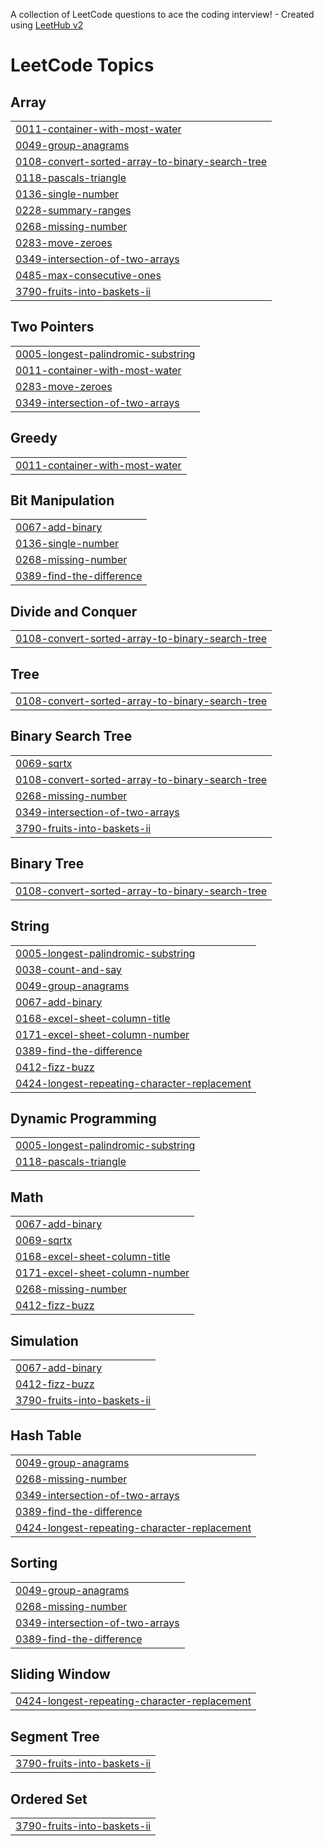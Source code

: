 A collection of LeetCode questions to ace the coding interview! - Created using [LeetHub v2](https://github.com/arunbhardwaj/LeetHub-2.0)
<!---LeetCode Topics Start-->
# LeetCode Topics
## Array
|  |
| ------- |
| [0011-container-with-most-water](https://github.com/Pavithrainiya/Leetcode-Series/tree/master/0011-container-with-most-water) |
| [0049-group-anagrams](https://github.com/Pavithrainiya/Leetcode-Series/tree/master/0049-group-anagrams) |
| [0108-convert-sorted-array-to-binary-search-tree](https://github.com/Pavithrainiya/Leetcode-Series/tree/master/0108-convert-sorted-array-to-binary-search-tree) |
| [0118-pascals-triangle](https://github.com/Pavithrainiya/Leetcode-Series/tree/master/0118-pascals-triangle) |
| [0136-single-number](https://github.com/Pavithrainiya/Leetcode-Series/tree/master/0136-single-number) |
| [0228-summary-ranges](https://github.com/Pavithrainiya/Leetcode-Series/tree/master/0228-summary-ranges) |
| [0268-missing-number](https://github.com/Pavithrainiya/Leetcode-Series/tree/master/0268-missing-number) |
| [0283-move-zeroes](https://github.com/Pavithrainiya/Leetcode-Series/tree/master/0283-move-zeroes) |
| [0349-intersection-of-two-arrays](https://github.com/Pavithrainiya/Leetcode-Series/tree/master/0349-intersection-of-two-arrays) |
| [0485-max-consecutive-ones](https://github.com/Pavithrainiya/Leetcode-Series/tree/master/0485-max-consecutive-ones) |
| [3790-fruits-into-baskets-ii](https://github.com/Pavithrainiya/Leetcode-Series/tree/master/3790-fruits-into-baskets-ii) |
## Two Pointers
|  |
| ------- |
| [0005-longest-palindromic-substring](https://github.com/Pavithrainiya/Leetcode-Series/tree/master/0005-longest-palindromic-substring) |
| [0011-container-with-most-water](https://github.com/Pavithrainiya/Leetcode-Series/tree/master/0011-container-with-most-water) |
| [0283-move-zeroes](https://github.com/Pavithrainiya/Leetcode-Series/tree/master/0283-move-zeroes) |
| [0349-intersection-of-two-arrays](https://github.com/Pavithrainiya/Leetcode-Series/tree/master/0349-intersection-of-two-arrays) |
## Greedy
|  |
| ------- |
| [0011-container-with-most-water](https://github.com/Pavithrainiya/Leetcode-Series/tree/master/0011-container-with-most-water) |
## Bit Manipulation
|  |
| ------- |
| [0067-add-binary](https://github.com/Pavithrainiya/Leetcode-Series/tree/master/0067-add-binary) |
| [0136-single-number](https://github.com/Pavithrainiya/Leetcode-Series/tree/master/0136-single-number) |
| [0268-missing-number](https://github.com/Pavithrainiya/Leetcode-Series/tree/master/0268-missing-number) |
| [0389-find-the-difference](https://github.com/Pavithrainiya/Leetcode-Series/tree/master/0389-find-the-difference) |
## Divide and Conquer
|  |
| ------- |
| [0108-convert-sorted-array-to-binary-search-tree](https://github.com/Pavithrainiya/Leetcode-Series/tree/master/0108-convert-sorted-array-to-binary-search-tree) |
## Tree
|  |
| ------- |
| [0108-convert-sorted-array-to-binary-search-tree](https://github.com/Pavithrainiya/Leetcode-Series/tree/master/0108-convert-sorted-array-to-binary-search-tree) |
## Binary Search Tree
|  |
| ------- |
| [0069-sqrtx](https://github.com/Pavithrainiya/Leetcode-Series/tree/master/0069-sqrtx) |
| [0108-convert-sorted-array-to-binary-search-tree](https://github.com/Pavithrainiya/Leetcode-Series/tree/master/0108-convert-sorted-array-to-binary-search-tree) |
| [0268-missing-number](https://github.com/Pavithrainiya/Leetcode-Series/tree/master/0268-missing-number) |
| [0349-intersection-of-two-arrays](https://github.com/Pavithrainiya/Leetcode-Series/tree/master/0349-intersection-of-two-arrays) |
| [3790-fruits-into-baskets-ii](https://github.com/Pavithrainiya/Leetcode-Series/tree/master/3790-fruits-into-baskets-ii) |
## Binary Tree
|  |
| ------- |
| [0108-convert-sorted-array-to-binary-search-tree](https://github.com/Pavithrainiya/Leetcode-Series/tree/master/0108-convert-sorted-array-to-binary-search-tree) |
## String
|  |
| ------- |
| [0005-longest-palindromic-substring](https://github.com/Pavithrainiya/Leetcode-Series/tree/master/0005-longest-palindromic-substring) |
| [0038-count-and-say](https://github.com/Pavithrainiya/Leetcode-Series/tree/master/0038-count-and-say) |
| [0049-group-anagrams](https://github.com/Pavithrainiya/Leetcode-Series/tree/master/0049-group-anagrams) |
| [0067-add-binary](https://github.com/Pavithrainiya/Leetcode-Series/tree/master/0067-add-binary) |
| [0168-excel-sheet-column-title](https://github.com/Pavithrainiya/Leetcode-Series/tree/master/0168-excel-sheet-column-title) |
| [0171-excel-sheet-column-number](https://github.com/Pavithrainiya/Leetcode-Series/tree/master/0171-excel-sheet-column-number) |
| [0389-find-the-difference](https://github.com/Pavithrainiya/Leetcode-Series/tree/master/0389-find-the-difference) |
| [0412-fizz-buzz](https://github.com/Pavithrainiya/Leetcode-Series/tree/master/0412-fizz-buzz) |
| [0424-longest-repeating-character-replacement](https://github.com/Pavithrainiya/Leetcode-Series/tree/master/0424-longest-repeating-character-replacement) |
## Dynamic Programming
|  |
| ------- |
| [0005-longest-palindromic-substring](https://github.com/Pavithrainiya/Leetcode-Series/tree/master/0005-longest-palindromic-substring) |
| [0118-pascals-triangle](https://github.com/Pavithrainiya/Leetcode-Series/tree/master/0118-pascals-triangle) |
## Math
|  |
| ------- |
| [0067-add-binary](https://github.com/Pavithrainiya/Leetcode-Series/tree/master/0067-add-binary) |
| [0069-sqrtx](https://github.com/Pavithrainiya/Leetcode-Series/tree/master/0069-sqrtx) |
| [0168-excel-sheet-column-title](https://github.com/Pavithrainiya/Leetcode-Series/tree/master/0168-excel-sheet-column-title) |
| [0171-excel-sheet-column-number](https://github.com/Pavithrainiya/Leetcode-Series/tree/master/0171-excel-sheet-column-number) |
| [0268-missing-number](https://github.com/Pavithrainiya/Leetcode-Series/tree/master/0268-missing-number) |
| [0412-fizz-buzz](https://github.com/Pavithrainiya/Leetcode-Series/tree/master/0412-fizz-buzz) |
## Simulation
|  |
| ------- |
| [0067-add-binary](https://github.com/Pavithrainiya/Leetcode-Series/tree/master/0067-add-binary) |
| [0412-fizz-buzz](https://github.com/Pavithrainiya/Leetcode-Series/tree/master/0412-fizz-buzz) |
| [3790-fruits-into-baskets-ii](https://github.com/Pavithrainiya/Leetcode-Series/tree/master/3790-fruits-into-baskets-ii) |
## Hash Table
|  |
| ------- |
| [0049-group-anagrams](https://github.com/Pavithrainiya/Leetcode-Series/tree/master/0049-group-anagrams) |
| [0268-missing-number](https://github.com/Pavithrainiya/Leetcode-Series/tree/master/0268-missing-number) |
| [0349-intersection-of-two-arrays](https://github.com/Pavithrainiya/Leetcode-Series/tree/master/0349-intersection-of-two-arrays) |
| [0389-find-the-difference](https://github.com/Pavithrainiya/Leetcode-Series/tree/master/0389-find-the-difference) |
| [0424-longest-repeating-character-replacement](https://github.com/Pavithrainiya/Leetcode-Series/tree/master/0424-longest-repeating-character-replacement) |
## Sorting
|  |
| ------- |
| [0049-group-anagrams](https://github.com/Pavithrainiya/Leetcode-Series/tree/master/0049-group-anagrams) |
| [0268-missing-number](https://github.com/Pavithrainiya/Leetcode-Series/tree/master/0268-missing-number) |
| [0349-intersection-of-two-arrays](https://github.com/Pavithrainiya/Leetcode-Series/tree/master/0349-intersection-of-two-arrays) |
| [0389-find-the-difference](https://github.com/Pavithrainiya/Leetcode-Series/tree/master/0389-find-the-difference) |
## Sliding Window
|  |
| ------- |
| [0424-longest-repeating-character-replacement](https://github.com/Pavithrainiya/Leetcode-Series/tree/master/0424-longest-repeating-character-replacement) |
## Segment Tree
|  |
| ------- |
| [3790-fruits-into-baskets-ii](https://github.com/Pavithrainiya/Leetcode-Series/tree/master/3790-fruits-into-baskets-ii) |
## Ordered Set
|  |
| ------- |
| [3790-fruits-into-baskets-ii](https://github.com/Pavithrainiya/Leetcode-Series/tree/master/3790-fruits-into-baskets-ii) |
<!---LeetCode Topics End-->